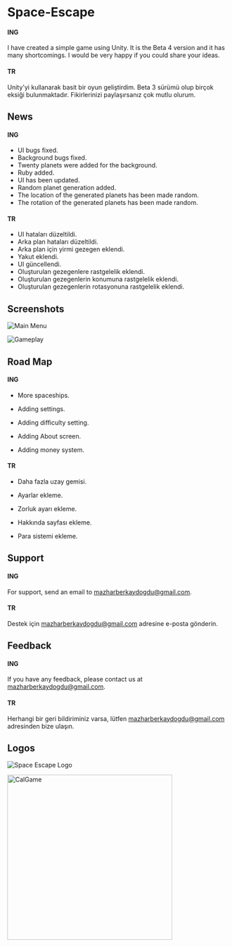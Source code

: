 # Space-Escape

#### ING

I have created a simple game using Unity. It is the Beta 4 version and it has many shortcomings. I would be very happy if you could share your ideas.

#### TR

Unity'yi kullanarak basit bir oyun geliştirdim. Beta 3 sürümü olup birçok eksiği bulunmaktadır. Fikirlerinizi paylaşırsanız çok mutlu olurum.


## News

#### ING
- UI bugs fixed.
- Background bugs fixed.
- Twenty planets were added for the background.
- Ruby added.
- UI has been updated.
- Random planet generation added.
- The location of the generated planets has been made random.
- The rotation of the generated planets has been made random.
#### TR
- UI hataları düzeltildi.
- Arka plan hataları düzeltildi.
- Arka plan için yirmi gezegen eklendi.
- Yakut eklendi.
- UI güncellendi.
- Oluşturulan gezegenlere rastgelelik eklendi.
- Oluşturulan gezegenlerin konumuna rastgelelik eklendi.
- Oluşturulan gezegenlerin rotasyonuna rastgelelik eklendi.
  
## Screenshots

![Main Menu](https://github.com/MazBer/Space-Escape/assets/134061058/37fa932e-217e-4546-99d0-baf29e3fb2e5)

![Gameplay](https://github.com/MazBer/Space-Escape/assets/134061058/c7fa3877-09b2-409f-9bb8-cc2e432abe06)
  
## Road Map

#### ING
- More spaceships.

- Adding settings.

- Adding difficulty setting.

- Adding About screen.

- Adding money system.

#### TR
- Daha fazla uzay gemisi.

- Ayarlar ekleme.

- Zorluk ayarı ekleme.

- Hakkında sayfası ekleme.

- Para sistemi ekleme.

  
## Support

#### ING

For support, send an email to mazharberkaydogdu@gmail.com.

#### TR

Destek için mazharberkaydogdu@gmail.com adresine e-posta gönderin.

  
## Feedback

#### ING

If you have any feedback, please contact us at mazharberkaydogdu@gmail.com.

#### TR

Herhangi bir geri bildiriminiz varsa, lütfen mazharberkaydogdu@gmail.com adresinden bize ulaşın.

  
## Logos

![Space Escape Logo](https://github.com/MazBer/Space-Escape/assets/134061058/4d7b278e-9af2-4b3e-9d0f-9c42afe88054)

<img width="375" alt="CalGame" src="https://github.com/MazBer/Space-Escape/assets/134061058/ad19ffec-2a5e-4846-be08-552cf7b8825b">
